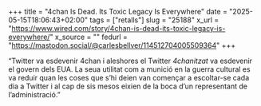 +++
title = "4chan Is Dead. Its Toxic Legacy Is Everywhere"
date = "2025-05-15T18:06:43+02:00"
tags = ["retalls"]
slug = "25188"
x_url = "https://www.wired.com/story/4chan-is-dead-its-toxic-legacy-is-everywhere/"
x_source = ""
fedurl = "https://mastodon.social/@carlesbellver/114512704005509364"
+++

“Twitter va esdevenir 4chan i aleshores el Twitter *4chanitzat* va esdevenir el govern dels EUA. La seua utilitat com a munició en la guerra cultural es va reduir quan les coses que s’hi deien van començar a escoltar-se cada dia a Twitter i al cap de sis mesos eixien de la boca d’un representant de l’administració.”
